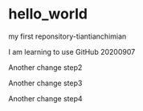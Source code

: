 # hello_world
my first reponsitory-tiantianchimian

I am learning to use GitHub 20200907

Another change step2

Another change step3

Another change step4
